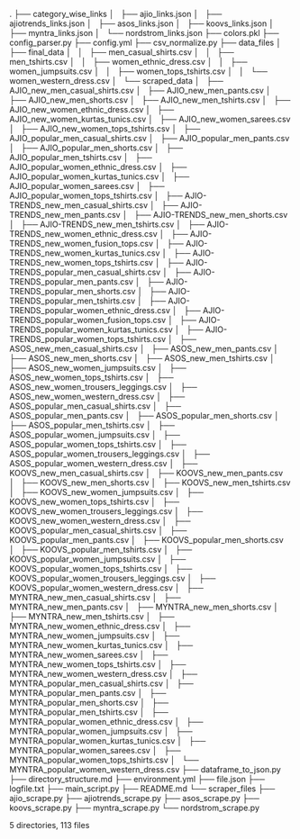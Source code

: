 .
├── category_wise_links
│   ├── ajio_links.json
│   ├── ajiotrends_links.json
│   ├── asos_links.json
│   ├── koovs_links.json
│   ├── myntra_links.json
│   └── nordstrom_links.json
├── colors.pkl
├── config_parser.py
├── config.yml
├── csv_normalize.py
├── data_files
│   ├── final_data
│   │   ├── men_casual_shirts.csv
│   │   ├── men_tshirts.csv
│   │   ├── women_ethnic_dress.csv
│   │   ├── women_jumpsuits.csv
│   │   ├── women_tops_tshirts.csv
│   │   └── women_western_dress.csv
│   └── scraped_data
│       ├── AJIO_new_men_casual_shirts.csv
│       ├── AJIO_new_men_pants.csv
│       ├── AJIO_new_men_shorts.csv
│       ├── AJIO_new_men_tshirts.csv
│       ├── AJIO_new_women_ethnic_dress.csv
│       ├── AJIO_new_women_kurtas_tunics.csv
│       ├── AJIO_new_women_sarees.csv
│       ├── AJIO_new_women_tops_tshirts.csv
│       ├── AJIO_popular_men_casual_shirts.csv
│       ├── AJIO_popular_men_pants.csv
│       ├── AJIO_popular_men_shorts.csv
│       ├── AJIO_popular_men_tshirts.csv
│       ├── AJIO_popular_women_ethnic_dress.csv
│       ├── AJIO_popular_women_kurtas_tunics.csv
│       ├── AJIO_popular_women_sarees.csv
│       ├── AJIO_popular_women_tops_tshirts.csv
│       ├── AJIO-TRENDS_new_men_casual_shirts.csv
│       ├── AJIO-TRENDS_new_men_pants.csv
│       ├── AJIO-TRENDS_new_men_shorts.csv
│       ├── AJIO-TRENDS_new_men_tshirts.csv
│       ├── AJIO-TRENDS_new_women_ethnic_dress.csv
│       ├── AJIO-TRENDS_new_women_fusion_tops.csv
│       ├── AJIO-TRENDS_new_women_kurtas_tunics.csv
│       ├── AJIO-TRENDS_new_women_tops_tshirts.csv
│       ├── AJIO-TRENDS_popular_men_casual_shirts.csv
│       ├── AJIO-TRENDS_popular_men_pants.csv
│       ├── AJIO-TRENDS_popular_men_shorts.csv
│       ├── AJIO-TRENDS_popular_men_tshirts.csv
│       ├── AJIO-TRENDS_popular_women_ethnic_dress.csv
│       ├── AJIO-TRENDS_popular_women_fusion_tops.csv
│       ├── AJIO-TRENDS_popular_women_kurtas_tunics.csv
│       ├── AJIO-TRENDS_popular_women_tops_tshirts.csv
│       ├── ASOS_new_men_casual_shirts.csv
│       ├── ASOS_new_men_pants.csv
│       ├── ASOS_new_men_shorts.csv
│       ├── ASOS_new_men_tshirts.csv
│       ├── ASOS_new_women_jumpsuits.csv
│       ├── ASOS_new_women_tops_tshirts.csv
│       ├── ASOS_new_women_trousers_leggings.csv
│       ├── ASOS_new_women_western_dress.csv
│       ├── ASOS_popular_men_casual_shirts.csv
│       ├── ASOS_popular_men_pants.csv
│       ├── ASOS_popular_men_shorts.csv
│       ├── ASOS_popular_men_tshirts.csv
│       ├── ASOS_popular_women_jumpsuits.csv
│       ├── ASOS_popular_women_tops_tshirts.csv
│       ├── ASOS_popular_women_trousers_leggings.csv
│       ├── ASOS_popular_women_western_dress.csv
│       ├── KOOVS_new_men_casual_shirts.csv
│       ├── KOOVS_new_men_pants.csv
│       ├── KOOVS_new_men_shorts.csv
│       ├── KOOVS_new_men_tshirts.csv
│       ├── KOOVS_new_women_jumpsuits.csv
│       ├── KOOVS_new_women_tops_tshirts.csv
│       ├── KOOVS_new_women_trousers_leggings.csv
│       ├── KOOVS_new_women_western_dress.csv
│       ├── KOOVS_popular_men_casual_shirts.csv
│       ├── KOOVS_popular_men_pants.csv
│       ├── KOOVS_popular_men_shorts.csv
│       ├── KOOVS_popular_men_tshirts.csv
│       ├── KOOVS_popular_women_jumpsuits.csv
│       ├── KOOVS_popular_women_tops_tshirts.csv
│       ├── KOOVS_popular_women_trousers_leggings.csv
│       ├── KOOVS_popular_women_western_dress.csv
│       ├── MYNTRA_new_men_casual_shirts.csv
│       ├── MYNTRA_new_men_pants.csv
│       ├── MYNTRA_new_men_shorts.csv
│       ├── MYNTRA_new_men_tshirts.csv
│       ├── MYNTRA_new_women_ethnic_dress.csv
│       ├── MYNTRA_new_women_jumpsuits.csv
│       ├── MYNTRA_new_women_kurtas_tunics.csv
│       ├── MYNTRA_new_women_sarees.csv
│       ├── MYNTRA_new_women_tops_tshirts.csv
│       ├── MYNTRA_new_women_western_dress.csv
│       ├── MYNTRA_popular_men_casual_shirts.csv
│       ├── MYNTRA_popular_men_pants.csv
│       ├── MYNTRA_popular_men_shorts.csv
│       ├── MYNTRA_popular_men_tshirts.csv
│       ├── MYNTRA_popular_women_ethnic_dress.csv
│       ├── MYNTRA_popular_women_jumpsuits.csv
│       ├── MYNTRA_popular_women_kurtas_tunics.csv
│       ├── MYNTRA_popular_women_sarees.csv
│       ├── MYNTRA_popular_women_tops_tshirts.csv
│       └── MYNTRA_popular_women_western_dress.csv
├── dataframe_to_json.py
├── directory_structure.md
├── environment.yml
├── file.json
├── logfile.txt
├── main_script.py
├── README.md
└── scraper_files
    ├── ajio_scrape.py
    ├── ajiotrends_scrape.py
    ├── asos_scrape.py
    ├── koovs_scrape.py
    ├── myntra_scrape.py
    └── nordstrom_scrape.py

5 directories, 113 files
